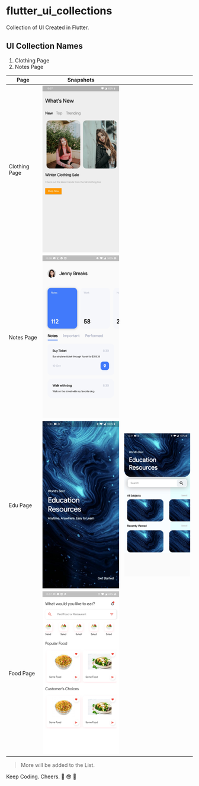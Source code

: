 # flutter_ui_collections

Collection of UI Created in Flutter.

## UI Collection Names

1. Clothing Page
2. Notes Page

| Page          | Snapshots                                           ||
| --- | --- |---|
| Clothing Page | <img src="./snapshots/clothing.jpg" width="300"/>   ||
| Notes Page    | <img src="./snapshots/notes.jpg" width="300"/>      ||
| Edu Page      | <img src="./snapshots/edu_splash.jpg" width="300"/> | <img src="./snapshots/edu_main.jpg" width="300"/> |
| Food Page     | <img src="./snapshots/food.jpg" width="300"/> ||

> More will be added to the List.

Keep Coding. Cheers. 🎉 😎 🤘
